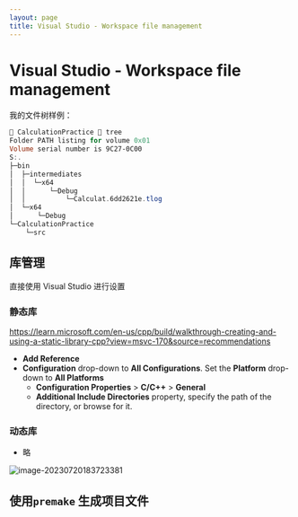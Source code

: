 ```yaml
---
layout: page
title: Visual Studio - Workspace file management
---
```




# Visual Studio - Workspace file management

我的文件树样例：

```powershell
 CalculationPractice  tree
Folder PATH listing for volume 0x01
Volume serial number is 9C27-0C00
S:.
├─bin
│  ├─intermediates
│  │  └─x64
│  │      └─Debug
│  │          └─Calculat.6dd2621e.tlog
│  └─x64
│      └─Debug
└─CalculationPractice
    └─src
```



## 库管理

直接使用 Visual Studio 进行设置

### 静态库

https://learn.microsoft.com/en-us/cpp/build/walkthrough-creating-and-using-a-static-library-cpp?view=msvc-170&source=recommendations

-    **Add Reference** 
-    **Configuration** drop-down to **All Configurations**. Set the **Platform** drop-down to **All Platforms**
     -   **Configuration Properties** > **C/C++** > **General**
     -   **Additional Include Directories** property, specify the path of the directory, or browse for it.

### 动态库

-   略

![image-20230720183723381](https://s2.loli.net/2023/07/20/QDpAmWYI3CG7twe.png)







## 使用`premake` 生成项目文件